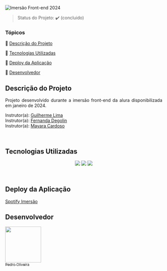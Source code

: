 ![Imersão Front-end 2024](https://github.com/pedrofillipes/imersao-alura-2024/assets/117683583/d8f36e02-89ff-4ff8-a59f-3d3dea0e1826)
<br>

> Status do Projeto: :heavy_check_mark: (concluido)

### Tópicos 

:small_blue_diamond: [Descrição do Projeto](#descrição-do-projeto)

:small_blue_diamond: [Tecnologias Utilizadas](#tecnologias-utilizadas)

:small_blue_diamond: [Deploy da Aplicação](#deploy-da-aplicação)

:small_blue_diamond: [Desenvolvedor](#desenvolvedor)

## Descrição do Projeto

<p align="justify">
  Projeto desenvolvido durante a imersão front-end da alura disponibilizada em janeiro de 2024.
  
  Instrutor(a): [Guilherme Lima](https://www.linkedin.com/in/guilherme-lima-458925178/) <br>
  Instrutor(a): [Fernanda Degolin](https://www.linkedin.com/in/fernandadegolin/) <br>
  Instrutor(a): [Mayara Cardoso](https://www.linkedin.com/in/mayara-cardoso-556a45162/) <br>
</p>
<br>

## Tecnologias Utilizadas

<p align="center">
  <img src="https://img.shields.io/badge/HTML5-E34F26?style=for-the-badge&logo=html5&logoColor=white">
  <img src="https://img.shields.io/badge/CSS3-1572B6?style=for-the-badge&logo=css3&logoColor=white">
  <img src="https://img.shields.io/badge/JavaScript-323330?style=for-the-badge&logo=javascript&logoColor=F7DF1E">
</p>
<br>

## Deploy da Aplicação

[Spotify Imersão](https://pedrofillipes.github.io/imersao-alura-2024/)

## Desenvolvedor

[<img src="https://avatars.githubusercontent.com/u/117683583?s=400&u=a7f42af702bd8c10f87f21347a0c0530fe083b8e&v=4" width=115><br><sub>  Pedro Oliveira</sub>](https://github.com/pedrofillipes)
